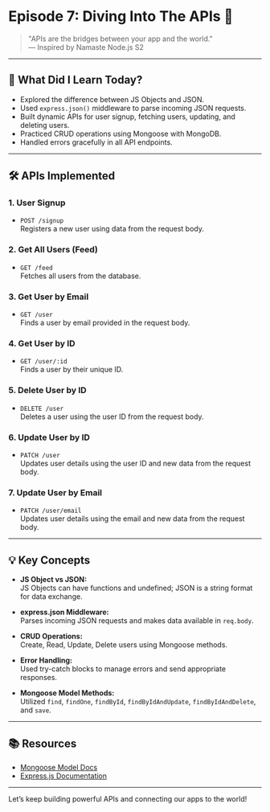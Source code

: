 # Episode 7: **Diving Into The APIs** 🌊

> "APIs are the bridges between your app and the world."  
> — Inspired by Namaste Node.js S2

---

## 🌟 **What Did I Learn Today?**

- Explored the difference between JS Objects and JSON.
- Used `express.json()` middleware to parse incoming JSON requests.
- Built dynamic APIs for user signup, fetching users, updating, and deleting users.
- Practiced CRUD operations using Mongoose with MongoDB.
- Handled errors gracefully in all API endpoints.

---

## 🛠️ **APIs Implemented**

### 1. **User Signup**
- `POST /signup`  
  Registers a new user using data from the request body.

### 2. **Get All Users (Feed)**
- `GET /feed`  
  Fetches all users from the database.

### 3. **Get User by Email**
- `GET /user`  
  Finds a user by email provided in the request body.

### 4. **Get User by ID**
- `GET /user/:id`  
  Finds a user by their unique ID.

### 5. **Delete User by ID**
- `DELETE /user`  
  Deletes a user using the user ID from the request body.

### 6. **Update User by ID**
- `PATCH /user`  
  Updates user details using the user ID and new data from the request body.

### 7. **Update User by Email**
- `PATCH /user/email`  
  Updates user details using the email and new data from the request body.

---

## 💡 **Key Concepts**

- **JS Object vs JSON:**  
  JS Objects can have functions and undefined; JSON is a string format for data exchange.

- **express.json Middleware:**  
  Parses incoming JSON requests and makes data available in `req.body`.

- **CRUD Operations:**  
  Create, Read, Update, Delete users using Mongoose methods.

- **Error Handling:**  
  Used try-catch blocks to manage errors and send appropriate responses.

- **Mongoose Model Methods:**  
  Utilized `find`, `findOne`, `findById`, `findByIdAndUpdate`, `findByIdAndDelete`, and `save`.

---

## 📚 **Resources**

- [Mongoose Model Docs](https://mongoosejs.com/docs/models.html)
- [Express.js Documentation](https://expressjs.com/)

---

Let’s keep building powerful APIs and connecting our apps to the world!